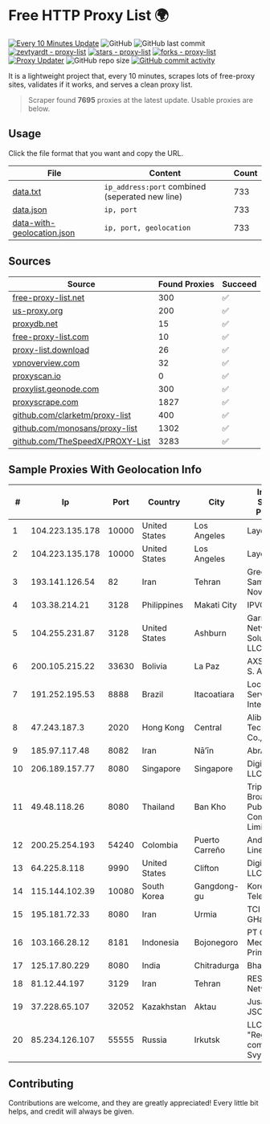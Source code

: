 
# Free HTTP Proxy List 🌍

[![Every 10 Minutes Update](https://github.com/mertguvencli/http-proxy-list/actions/workflows/main.yml/badge.svg?branch=main)](https://github.com/mertguvencli/http-proxy-list/actions/workflows/main.yml)
![GitHub](https://img.shields.io/github/license/mertguvencli/http-proxy-list)
![GitHub last commit](https://img.shields.io/github/last-commit/mertguvencli/http-proxy-list)
[![zevtyardt - proxy-list](https://img.shields.io/static/v1?label=zevtyardt&message=proxy-list&color=blue&logo=github)](https://github.com/zevtyardt/proxy-list "Go to GitHub repo")
[![stars - proxy-list](https://img.shields.io/github/stars/zevtyardt/proxy-list?style=social)](https://github.com/zevtyardt/proxy-list)
[![forks - proxy-list](https://img.shields.io/github/forks/zevtyardt/proxy-list?style=social)](https://github.com/zevtyardt/proxy-list)
[![Proxy Updater](https://github.com/zevtyardt/proxy-list/workflows/Proxy%20Updater/badge.svg)](https://github.com/zevtyardt/proxy-list/actions?query=workflow:"Proxy+Updater")
![GitHub repo size](https://img.shields.io/github/repo-size/zevtyardt/proxy-list)
[![GitHub commit activity](https://img.shields.io/github/commit-activity/m/zevtyardt/proxy-list?logo=commits)](https://github.com/zevtyardt/proxy-list/commits/main)

It is a lightweight project that, every 10 minutes, scrapes lots of free-proxy sites, validates if it works, and serves a clean proxy list.

> Scraper found **7695** proxies at the latest update. Usable proxies are below.

## Usage

Click the file format that you want and copy the URL.

|File|Content|Count|
|----|-------|-----|
|[data.txt](https://raw.githubusercontent.com/mertguvencli/http-proxy-list/main/proxy-list/data.txt)|`ip_address:port` combined (seperated new line)|733|
|[data.json](https://raw.githubusercontent.com/mertguvencli/http-proxy-list/main/proxy-list/data.json)|`ip, port`|733|
|[data-with-geolocation.json](https://raw.githubusercontent.com/mertguvencli/http-proxy-list/main/proxy-list/data-with-geolocation.json)|`ip, port, geolocation`|733|

## Sources

|Source|Found Proxies|Succeed|
|------|-------------|-------|
|[free-proxy-list.net](https://free-proxy-list.net)|300|✅|
|[us-proxy.org](https://www.us-proxy.org)|200|✅|
|[proxydb.net](http://proxydb.net)|15|✅|
|[free-proxy-list.com](https://free-proxy-list.com/?page=&port=&type%5B%5D=http&type%5B%5D=https&up_time=0&search=Search)|10|✅|
|[proxy-list.download](https://www.proxy-list.download/HTTP)|26|✅|
|[vpnoverview.com](https://vpnoverview.com/privacy/anonymous-browsing/free-proxy-servers)|32|✅|
|[proxyscan.io](https://www.proxyscan.io)|0|✅|
|[proxylist.geonode.com](https://proxylist.geonode.com/api/proxy-list?limit=300&page=1&sort_by=lastChecked&sort_type=desc&protocols=http,https)|300|✅|
|[proxyscrape.com](https://api.proxyscrape.com/v2/?request=displayproxies&protocol=http&timeout=10000&country=all&ssl=all&anonymity=all)|1827|✅|
|[github.com/clarketm/proxy-list](https://raw.githubusercontent.com/clarketm/proxy-list/master/proxy-list-raw.txt)|400|✅|
|[github.com/monosans/proxy-list](https://raw.githubusercontent.com/monosans/proxy-list/main/proxies/http.txt)|1302|✅|
|[github.com/TheSpeedX/PROXY-List](https://raw.githubusercontent.com/TheSpeedX/PROXY-List/master/http.txt)|3283|✅|


## Sample Proxies With Geolocation Info

|#|Ip|Port|Country|City|Internet Service Provider|
|-|--|----|-------|----|-------------------------|
|1|104.223.135.178|10000|United States|Los Angeles|LayerHost|
|2|104.223.135.178|10000|United States|Los Angeles|LayerHost|
|3|193.141.126.54|82|Iran|Tehran|Green Web Samaneh Novin Co Ltd|
|4|103.38.214.21|3128|Philippines|Makati City|IPVG|
|5|104.255.231.87|3128|United States|Ashburn|Garrison Network Solutions LLC|
|6|200.105.215.22|33630|Bolivia|La Paz|AXS Bolivia S. A.|
|7|191.252.195.53|8888|Brazil|Itacoatiara|Locaweb Serviços de Internet S/A|
|8|47.243.187.3|2020|Hong Kong|Central|Alibaba (US) Technology Co., Ltd.|
|9|185.97.117.48|8082|Iran|Nā’īn|AbrArvan|
|10|206.189.157.77|8080|Singapore|Singapore|DigitalOcean, LLC|
|11|49.48.118.26|8080|Thailand|Ban Kho|Triple T Broadband Public Company Limited|
|12|200.25.254.193|54240|Colombia|Puerto Carreño|Andinet ON Line|
|13|64.225.8.118|9990|United States|Clifton|DigitalOcean, LLC|
|14|115.144.102.39|10080|South Korea|Gangdong-gu|Korea Telecom|
|15|195.181.72.33|8080|Iran|Urmia|TCI (Az. GHarbi)|
|16|103.166.28.12|8181|Indonesia|Bojonegoro|PT Global Media Data Prima|
|17|125.17.80.229|8080|India|Chitradurga|Bharti Airtel|
|18|81.12.44.197|3129|Iran|Tehran|RESPINA Networks|
|19|37.228.65.107|32052|Kazakhstan|Aktau|Jusan Mobile JSC|
|20|85.234.126.107|55555|Russia|Irkutsk|LLC "Regional company Svyaztranzit"|



## Contributing

Contributions are welcome, and they are greatly appreciated! Every
little bit helps, and credit will always be given.


